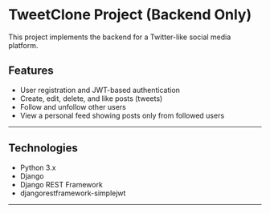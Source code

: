 # TweetClone Project (Backend Only)

This project implements the backend for a Twitter-like social media platform.

## Features

- User registration and JWT-based authentication  
- Create, edit, delete, and like posts (tweets)  
- Follow and unfollow other users  
- View a personal feed showing posts only from followed users

---

## Technologies

- Python 3.x  
- Django  
- Django REST Framework  
- djangorestframework-simplejwt

---






  
   
   
   

   
   

